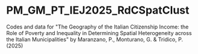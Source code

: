 # PM_GM_PT_IEJ2025_RdCSpatClust
Codes and data for "The Geography of the Italian Citizenship Income: the Role of Poverty and Inequality in Determining Spatial Heterogeneity across the Italian Municipalities" by Maranzano, P., Monturano, G. &amp; Tridico, P.(2025)
